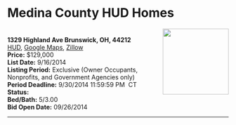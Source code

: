 # Medina County HUD Homes

[<img alt="" src="https://www.hudhomestore.com/pages/ImageShow.aspx?Case=412-683197" align="right" style="height:150px;">](http://www.hudhomestore.com/Listing/PropertyDetails.aspx?caseNumber=412-683197)  
**1329 Highland Ave Brunswick, OH, 44212**  
[HUD](http://www.hudhomestore.com/Listing/PropertyDetails.aspx?caseNumber=412-683197), [Google Maps](http://maps.google.com/maps?q=1329+Highland+Ave+Brunswick%2C+OH%2C+44212), [Zillow](http://www.zillow.com/homes/1329+Highland+Ave+Brunswick%2C+OH%2C+44212/)  
**Price:** $129,000  
**List Date:** 9/16/2014  
**Listing Period:** Exclusive (Owner Occupants, Nonprofits, and Government Agencies only)  
**Period Deadline:** 9/30/2014 11:59:59 PM  CT  
**Status:**   
**Bed/Bath:** 5/3.00  
**Bid Open Date:** 09/26/2014

***

